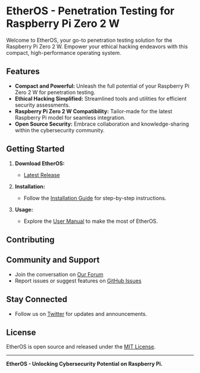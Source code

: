 # EtherOS - Penetration Testing for Raspberry Pi Zero 2 W

Welcome to EtherOS, your go-to penetration testing solution for the Raspberry Pi Zero 2 W. Empower your ethical hacking endeavors with this compact, high-performance operating system.

## Features

- **Compact and Powerful:** Unleash the full potential of your Raspberry Pi Zero 2 W for penetration testing.
- **Ethical Hacking Simplified:** Streamlined tools and utilities for efficient security assessments.
- **Raspberry Pi Zero 2 W Compatibility:** Tailor-made for the latest Raspberry Pi model for seamless integration.
- **Open Source Security:** Embrace collaboration and knowledge-sharing within the cybersecurity community.

## Getting Started

1. **Download EtherOS:**
   - [Latest Release](#)

2. **Installation:**
   - Follow the [Installation Guide](docs/installation.md) for step-by-step instructions.

3. **Usage:**
   - Explore the [User Manual](docs/user-manual.md) to make the most of EtherOS.

## Contributing

[](https://github.com/Perke000/EtherOS/graphs/contributors)

## Community and Support

- Join the conversation on [Our Forum](#)
- Report issues or suggest features on [GitHub Issues](https://github.com/YourUsername/EtherOS/issues)

## Stay Connected

- Follow us on [Twitter](#) for updates and announcements.

## License

EtherOS is open source and released under the [MIT License](LICENSE.md).

---

**EtherOS - Unlocking Cybersecurity Potential on Raspberry Pi.**

